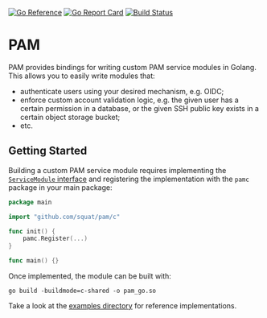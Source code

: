 [![Go Reference](https://pkg.go.dev/badge/github.com/squat/pam.svg)](https://pkg.go.dev/github.com/squat/pam)
[![Go Report Card](https://goreportcard.com/badge/github.com/squat/pam)](https://goreportcard.com/report/github.com/squat/pam)
[![Build Status](https://github.com/squat/pam/actions/workflows/pre-commit.yml/badge.svg?branch=main)](https://github.com/squat/pam/actions/workflows/pre-commit.yml)

# PAM

PAM provides bindings for writing custom PAM service modules in Golang.
This allows you to easily write modules that:
* authenticate users using your desired mechanism, e.g. OIDC;
* enforce custom account validation logic, e.g. the given user has a certain permission in a database, or the given SSH public key exists in a certain object storage bucket;
* etc.

## Getting Started

Building a custom PAM service module requires implementing the [`ServiceModule` interface](/service_module.go) and registering the implementation with the `pamc` package in your main package:
```go
package main

import "github.com/squat/pam/c"

func init() {
    pamc.Register(...)
}

func main() {}
```

Once implemented, the module can be built with:
```shell
go build -buildmode=c-shared -o pam_go.so
```

Take a look at the [examples directory](/examples) for reference implementations.
